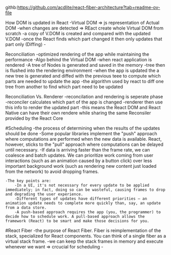 githb:https://github.com/acdlite/react-fiber-architecture?tab=readme-ov-file

How DOM is updated in React
    -Virtual DOM => js representation of Actual DOM
    -when changes are detected => REact create whole Virtual DOM from scratch
    -a copy of V.DOM is created and compared with the updated V.DOM
    -once the React finds which part changed it then only updates that part only (Diffing)
    -

Reconciliation
    -optimized rendering of the app while maintaining the performance
    -Algo behind the Virtual DOM
    -when react application is rendered
        -A tree of Nodes is generated and saved in the memory
        -tree then is flushed into the rendering environment
        -when the app is updated the a new tree is generated and diffed with the previous teee to compute which parts are needed to update the app
    -the algorithm used by react to diff one tree from another to find which part need to be updated

Reconciliation Vs. Renderer
    -reconcilation and rendering is seperate phase
    -reconciler calculates which part of the app is changed
    -renderer then use this info to render the updated part
    -this means the React DOM and React Native can have their own rendere while sharing the same Reconsiler provided by the React Core

#Scheduling
    -the process of determining when the results of the updates should be done
    -Some popular libraries implement the "push" approach where computations are performed when the new data is available. React, however, sticks to the "pull" approach where computations can be delayed until necessary.
    -If data is arriving faster than the frame rate, we can coalesce and batch updates. We can prioritize work coming from user interactions (such as an animation caused by a button click) over less important background work (such as rendering new content just loaded from the network) to avoid dropping frames.
    
    -The key points are:
        -In a UI, it's not necessary for every update to be applied immediately; in fact, doing so can be wasteful, causing frames to drop and degrading the user experience.
        -Different types of updates have different priorities — an animation update needs to complete more quickly than, say, an update from a data store.
        -A push-based approach requires the app (you, the programmer) to decide how to schedule work. A pull-based approach allows the framework (React) to be smart and make those decisions for you.

#React Fiber
    -the purpose of React Fiber. Fiber is reimplementation of the stack, specialized for React components. You can think of a single fiber as a virtual stack frame.
    -we can keep the stack frames in memory and execute whenever we want => crcucial for scheduling
    -